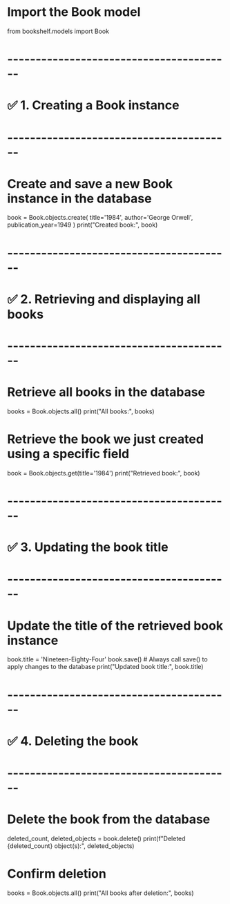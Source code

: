 # Import the Book model
from bookshelf.models import Book

# ----------------------------------------
# ✅ 1. Creating a Book instance
# ----------------------------------------

# Create and save a new Book instance in the database
book = Book.objects.create(
    title='1984',
    author='George Orwell',
    publication_year=1949
)
print("Created book:", book)

# ----------------------------------------
# ✅ 2. Retrieving and displaying all books
# ----------------------------------------

# Retrieve all books in the database
books = Book.objects.all()
print("All books:", books)

# Retrieve the book we just created using a specific field
book = Book.objects.get(title='1984')
print("Retrieved book:", book)

# ----------------------------------------
# ✅ 3. Updating the book title
# ----------------------------------------

# Update the title of the retrieved book instance
book.title = 'Nineteen-Eighty-Four'
book.save()  # Always call save() to apply changes to the database
print("Updated book title:", book.title)

# ----------------------------------------
# ✅ 4. Deleting the book
# ----------------------------------------

# Delete the book from the database
deleted_count, deleted_objects = book.delete()
print(f"Deleted {deleted_count} object(s):", deleted_objects)

# Confirm deletion
books = Book.objects.all()
print("All books after deletion:", books)
